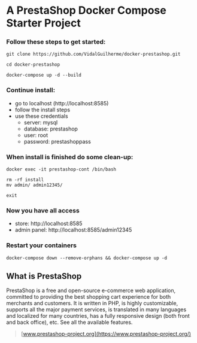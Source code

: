 # A PrestaShop Docker Compose Starter Project

### Follow these steps to get started:

```shell
git clone https://github.com/VidalGuilherme/docker-prestashop.git

cd docker-prestashop

docker-compose up -d --build
```

### Continue install:

* go to localhost (http://localhost:8585)
* follow the install steps
* use these credentials 
    * server: mysql
    * database: prestashop
    * user: root
    * password: prestashoppass

### When install is finished do some clean-up:

```shell
docker exec -it prestashop-cont /bin/bash

rm -rf install
mv admin/ admin12345/

exit
```

### Now you have all access

* store: http://localhost:8585
* admin panel: http://localhost:8585/admin12345

### Restart your containers

```shell
docker-compose down --remove-orphans && docker-compose up -d
```

## What is PrestaShop

PrestaShop is a free and open-source e-commerce web application, committed to providing the best shopping cart experience for both merchants and customers. It is written in PHP, is highly customizable, supports all the major payment services, is translated in many languages and localized for many countries, has a fully responsive design (both front and back office), etc. See all the available features.

> [www.prestashop-project.org](https://www.prestashop-project.org/)